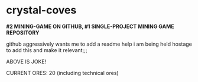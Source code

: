 # crystal-coves

**#2 MINING-GAME ON GITHUB, #1 SINGLE-PROJECT MINING GAME REPOSITORY**

github aggressively wants me to add a readme help i am being held hostage to add this and make it relevant;;;

ABOVE IS JOKE!

CURRENT ORES: 20 (including technical ores)
